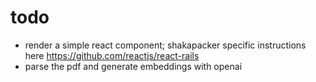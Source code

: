 # todo

* render a simple react component; shakapacker specific instructions here https://github.com/reactjs/react-rails
* parse the pdf and generate embeddings with openai
